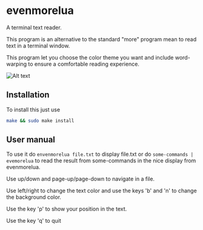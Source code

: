 ﻿# evenmorelua
A terminal text reader.

This program is an alternative to the standard "more" program mean to read text in a terminal window.

This program let you choose the color theme you want and include word-warping to ensure a comfortable reading experience.

![Alt text](https://i.imgur.com/bXeO2bS.png "Reading a file")

## Installation
To install this just use 
```bash
make && sudo make install
```

## User manual
To use it do  `envenmorelua file.txt` to display file.txt or do `some-commands | evemorelua` to read the result from some-commands in the nice display from evenmorelua.

Use up/down and page-up/page-down to navigate in a file.

Use left/right to change the text color and use the keys 'b' and 'n' to change the background color. 

Use the key 'p' to show your position in the text.

Use the key 'q' to quit

